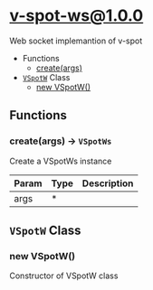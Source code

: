 # v-spot-ws@1.0.0

Web socket implemantion of v-spot

+ Functions
  + [create(args)](#v-spot-ws-function-create)
+ [`VSpotW`](#v-spot-ws-classes) Class
  + [new VSpotW()](#v-spot-ws-classes-v-spot-w-constructor)

## Functions

<a class='md-heading-link' name="v-spot-ws-function-create" ></a>

### create(args) -> `VSpotWs`

Create a VSpotWs instance

| Param | Type | Description |
| ----- | --- | -------- |
| args | * |  |



<a class='md-heading-link' name="v-spot-ws-classes"></a>

## `VSpotW` Class






<a class='md-heading-link' name="v-spot-ws-classes-v-spot-w-constructor" ></a>

### new VSpotW()

Constructor of VSpotW class





